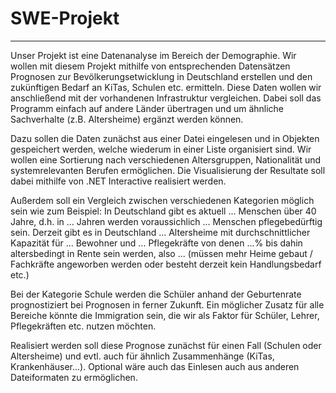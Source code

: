 # SWE-Projekt
----------------------------

Unser Projekt ist eine Datenanalyse im Bereich der Demographie. Wir wollen mit diesem Projekt mithilfe von entsprechenden Datensätzen Prognosen zur Bevölkerungsetwicklung in Deutschland erstellen und den zukünftigen Bedarf an KiTas, Schulen etc. ermitteln. 
Diese Daten wollen wir anschließend mit der vorhandenen Infrastruktur vergleichen. 
Dabei soll das Programm einfach auf andere Länder übertragen und um ähnliche Sachverhalte (z.B. Altersheime) ergänzt werden können.

Dazu sollen die Daten zunächst aus einer Datei eingelesen und in Objekten gespeichert werden, welche wiederum in einer Liste organisiert sind.
Wir wollen eine Sortierung nach verschiedenen Altersgruppen, Nationalität und systemrelevanten Berufen ermöglichen.
Die Visualisierung der Resultate soll dabei mithilfe von .NET Interactive realisiert werden.

Außerdem soll ein Vergleich zwischen verschiedenen Kategorien möglich sein wie zum Beispiel:
In Deutschland gibt es aktuell ... Menschen über 40 Jahre, d.h. in  ... Jahren werden voraussichlich ... Menschen pflegebedürftig sein.
Derzeit gibt es in Deutschland ... Altersheime mit durchschnittlicher Kapazität für ... Bewohner und ... Pflegekräfte von denen ...%  bis dahin altersbedingt in Rente sein werden, also ... (müssen mehr Heime gebaut / Fachkräfte angeworben werden oder besteht derzeit kein Handlungsbedarf etc.)

Bei der Kategorie Schule werden die Schüler anhand der Geburtenrate prognostiziert bei Prognosen in ferner Zukunft. Ein möglicher Zusatz für alle Bereiche könnte die Immigration sein, die wir als Faktor für Schüler, Lehrer, Pflegekräften etc. nutzen möchten.

Realisiert werden soll diese Prognose zunächst für einen Fall (Schulen oder Altersheime) und evtl. auch für ähnlich Zusammenhänge (KiTas, Krankenhäuser...).
Optional wäre auch das Einlesen auch aus anderen Dateiformaten zu ermöglichen.

